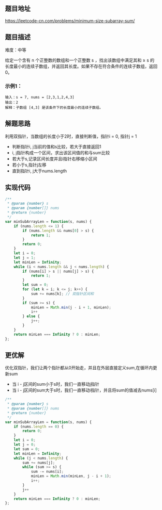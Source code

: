 ## 题目地址

https://leetcode-cn.com/problems/minimum-size-subarray-sum/

## 题目描述

难度：中等

给定一个含有 n 个正整数的数组和一个正整数 s ，找出该数组中满足其和 ≥ s 的长度最小的连续子数组，并返回其长度。如果不存在符合条件的连续子数组，返回 0。

### 示例1：

```
输入：s = 7, nums = [2,3,1,2,4,3]
输出：2
解释：子数组 [4,3] 是该条件下的长度最小的连续子数组。
```

## 解题思路

利用双指针，当数组的长度小于2时，直接判断值，指针i = 0, 指针j = 1
- 判断指针i, j当前的值和s比较，若大于直接返回1
- i, j指针构成一个区间，求出该区间值的和与sum比较
- 若大于s,记录区间长度并且i指针右移缩小区间
- 若小于s,指针j左移
- 直到指针i, j大于nums.length

## 实现代码


```js
/**
 * @param {number} s
 * @param {number[]} nums
 * @return {number}
 */
var minSubArrayLen = function(s, nums) {
    if (nums.length <= 1) {
        if (nums.length && nums[0] > s) {
            return 1;
        }
        return 0;
    } 
    let i = 0;
    let j = 1;
    let minLen = Infinity;
    while (i < nums.length && j < nums.length) {
        if (nums[i] > s || nums[j] > s) {
            return 1;
        }
        let sum = 0;
        for (let k = i; k <= j; k++) {
            sum += nums[k]; // 双指针区间和
        }
        if (sum >= s) {
            minLen = Math.min(j - i + 1, minLen);
            i++
        } else {
            j++;
        }
    }
    return minLen === Infinity ? 0 : minLen;
};
```

## 更优解

优化双指针，我们让两个指针都从0开始走，并且在外层直接定义sum,在循环内更新sum
- 当 i - j区间的sum小于s时，我们一直移动j指针
- 当 i - j区间的sum大于s时，我们一直移动i指针，并且将sum的值减去nums[i] 

```js
/**
 * @param {number} s
 * @param {number[]} nums
 * @return {number}
 */
var minSubArrayLen = function(s, nums) {
    if (nums.length == 0) {
        return 0;
    } 
    let i = 0;
    let j = 0;
    let sum = 0;
    let minLen = Infinity;
    while (j < nums.length) {
        sum += nums[j];
        while (sum >= s) {
            sum -= nums[i];
            minLen = Math.min(minLen, j - i + 1);
            i++;
        }
        j++
    }
    return minLen === Infinity ? 0 : minLen;
};
```

